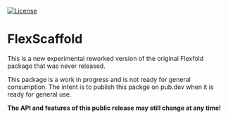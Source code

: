 [![License](https://img.shields.io/badge/License-BSD%203--Clause-blue.svg)](https://opensource.org/licenses/BSD-3-Clause)

# FlexScaffold

This is a new experimental reworked version of the original Flexfold package that was never released.

This package is a work in progress and is not ready for general consumption. The intent is
to publish this packge on pub.dev when it is ready for general use.

**The API and features of this public release may still change at any time!**



